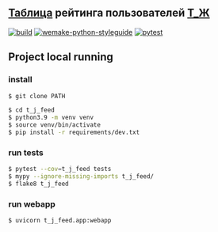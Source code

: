 [Таблица](http://tj.esemi.ru/?l=100) рейтинга пользователей [Т_Ж](https://journal.tinkoff.ru/)
---

[![build](https://github.com/esemi/t_j-feed/actions/workflows/deployment.yml/badge.svg?branch=master)](https://github.com/esemi/t_j-feed/actions/workflows/deployment.yml)
[![wemake-python-styleguide](https://github.com/esemi/t_j-feed/actions/workflows/linters.yml/badge.svg?branch=master)](https://github.com/esemi/t_j-feed/actions/workflows/linters.yml)
[![pytest](https://github.com/esemi/t_j-feed/actions/workflows/tests.yml/badge.svg?branch=master)](https://github.com/esemi/t_j-feed/actions/workflows/tests.yml)


## Project local running

### install

```bash
$ git clone PATH

$ cd t_j_feed
$ python3.9 -m venv venv
$ source venv/bin/activate
$ pip install -r requirements/dev.txt
```

### run tests
```bash
$ pytest --cov=t_j_feed tests
$ mypy --ignore-missing-imports t_j_feed/
$ flake8 t_j_feed
```

### run webapp
```bash
$ uvicorn t_j_feed.app:webapp
```
